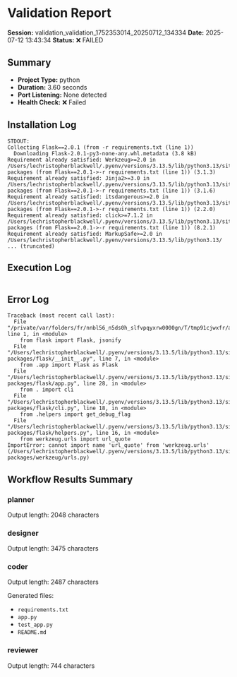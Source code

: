 # Validation Report

**Session:** validation_validation_1752353014_20250712_134334
**Date:** 2025-07-12 13:43:34
**Status:** ❌ FAILED

## Summary
- **Project Type:** python
- **Duration:** 3.60 seconds
- **Port Listening:** None detected
- **Health Check:** ❌ Failed

## Installation Log
```
STDOUT:
Collecting Flask==2.0.1 (from -r requirements.txt (line 1))
  Downloading Flask-2.0.1-py3-none-any.whl.metadata (3.8 kB)
Requirement already satisfied: Werkzeug>=2.0 in /Users/lechristopherblackwell/.pyenv/versions/3.13.5/lib/python3.13/site-packages (from Flask==2.0.1->-r requirements.txt (line 1)) (3.1.3)
Requirement already satisfied: Jinja2>=3.0 in /Users/lechristopherblackwell/.pyenv/versions/3.13.5/lib/python3.13/site-packages (from Flask==2.0.1->-r requirements.txt (line 1)) (3.1.6)
Requirement already satisfied: itsdangerous>=2.0 in /Users/lechristopherblackwell/.pyenv/versions/3.13.5/lib/python3.13/site-packages (from Flask==2.0.1->-r requirements.txt (line 1)) (2.2.0)
Requirement already satisfied: click>=7.1.2 in /Users/lechristopherblackwell/.pyenv/versions/3.13.5/lib/python3.13/site-packages (from Flask==2.0.1->-r requirements.txt (line 1)) (8.2.1)
Requirement already satisfied: MarkupSafe>=2.0 in /Users/lechristopherblackwell/.pyenv/versions/3.13.5/lib/python3.13/
... (truncated)
```

## Execution Log
```

```

## Error Log
```
Traceback (most recent call last):
  File "/private/var/folders/fr/nnbl56_n5ds0h_slfvpqyxrw0000gn/T/tmp91cjwxfr/app.py", line 1, in <module>
    from flask import Flask, jsonify
  File "/Users/lechristopherblackwell/.pyenv/versions/3.13.5/lib/python3.13/site-packages/flask/__init__.py", line 7, in <module>
    from .app import Flask as Flask
  File "/Users/lechristopherblackwell/.pyenv/versions/3.13.5/lib/python3.13/site-packages/flask/app.py", line 28, in <module>
    from . import cli
  File "/Users/lechristopherblackwell/.pyenv/versions/3.13.5/lib/python3.13/site-packages/flask/cli.py", line 18, in <module>
    from .helpers import get_debug_flag
  File "/Users/lechristopherblackwell/.pyenv/versions/3.13.5/lib/python3.13/site-packages/flask/helpers.py", line 16, in <module>
    from werkzeug.urls import url_quote
ImportError: cannot import name 'url_quote' from 'werkzeug.urls' (/Users/lechristopherblackwell/.pyenv/versions/3.13.5/lib/python3.13/site-packages/werkzeug/urls.py)

```

## Workflow Results Summary

### planner
Output length: 2048 characters

### designer
Output length: 3475 characters

### coder
Output length: 2487 characters

Generated files:
- `requirements.txt`
- `app.py`
- `test_app.py`
- `README.md`

### reviewer
Output length: 744 characters